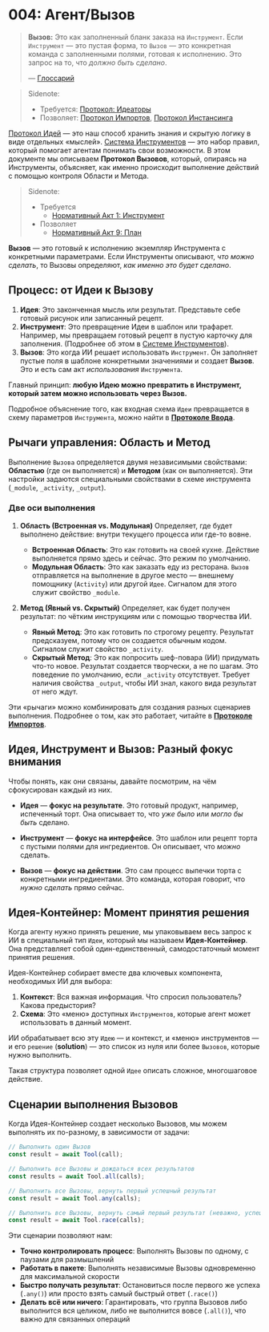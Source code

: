 # 004: Агент/Вызов

> **Вызов:** Это как заполненный бланк заказа на `Инструмент`. Если `Инструмент` — это пустая форма, то `Вызов` — это конкретная команда с заполненными полями, готовая к исполнению. Это запрос на то, что _должно быть сделано_.
>
> — [Глоссарий](./000_glossary.md)

> Sidenote:
>
> - Требуется: [Протокол: Идеаторы](./103_concept_ideator.md)
> - Позволяет: [Протокол Импортов](./006_agent_imports.md), [Протокол Инстансинга](./008_agent_instancing.md)

[Протокол Идей](./101_concept_idea.md) — это наш способ хранить знания и скрытую логику в виде отдельных «мыслей». [Система Инструментов](./002_agent_tool.md) — это набор правил, который помогает агентам понимать свои возможности. В этом документе мы описываем **Протокол Вызовов**, который, опираясь на Инструменты, объясняет, как именно происходит выполнение действий с помощью контроля Области и Метода.

> Sidenote:
>
> - Требуется
>   - [Нормативный Акт 1: Инструмент](/)
> - Позволяет
>   - [Нормативный Акт 9: План](/)

**Вызов** — это готовый к исполнению экземпляр Инструмента с конкретными параметрами. Если Инструменты описывают, _что можно сделать_, то Вызовы определяют, _как именно это будет сделано_.

## Процесс: от Идеи к Вызову

1.  **Идея**: Это законченная мысль или результат. Представьте себе готовый рисунок или записанный рецепт.
2.  **Инструмент**: Это превращение Идеи в шаблон или трафарет. Например, мы превращаем готовый рецепт в пустую карточку для заполнения. (Подробнее об этом в [Системе Инструментов](./002_agent_tool.md)).
3.  **Вызов**: Это когда ИИ решает использовать `Инструмент`. Он заполняет пустые поля в шаблоне конкретными значениями и создает **Вызов**. Это и есть сам акт *использования* `Инструмента`.

Главный принцип: **любую Идею можно превратить в Инструмент, который затем можно использовать через Вызов.**

Подробное объяснение того, как входная схема `Идеи` превращается в схему параметров `Инструмента`, можно найти в **[Протоколе Ввода](./007_agent_input.md)**.

## Рычаги управления: Область и Метод

Выполнение `Вызова` определяется двумя независимыми свойствами: **Областью** (где он выполняется) и **Методом** (как он выполняется). Эти настройки задаются специальными свойствами в схеме инструмента (`_module`, `_activity`, `_output`).

### Две оси выполнения

1.  **Область (Встроенная vs. Модульная)**
    Определяет, где будет выполнено действие: внутри текущего процесса или где-то вовне.
    - **Встроенная Область**: Это как готовить на своей кухне. Действие выполняется прямо здесь и сейчас. Это режим по умолчанию.
    - **Модульная Область**: Это как заказать еду из ресторана. `Вызов` отправляется на выполнение в другое место — внешнему помощнику (`Activity`) или другой `Идее`. Сигналом для этого служит свойство `_module`.

2.  **Метод (Явный vs. Скрытый)**
    Определяет, как будет получен результат: по чётким инструкциям или с помощью творчества ИИ.
    - **Явный Метод**: Это как готовить по строгому рецепту. Результат предсказуем, потому что он создается обычным кодом. Сигналом служит свойство `_activity`.
    - **Скрытый Метод**: Это как попросить шеф-повара (ИИ) придумать что-то новое. Результат создается творчески, а не по шагам. Это поведение по умолчанию, если `_activity` отсутствует. Требует наличия свойства `_output`, чтобы ИИ знал, какого вида результат от него ждут.

Эти «рычаги» можно комбинировать для создания разных сценариев выполнения. Подробнее о том, как это работает, читайте в **[Протоколе Импортов](./008_agent_imports.md)**.

## Идея, Инструмент и Вызов: Разный фокус внимания

Чтобы понять, как они связаны, давайте посмотрим, на чём сфокусирован каждый из них.

- **Идея** — **фокус на результате**. Это готовый продукт, например, испеченный торт. Она описывает то, что _уже было_ или _могло бы быть_ сделано.

- **Инструмент** — **фокус на интерфейсе**. Это шаблон или рецепт торта с пустыми полями для ингредиентов. Он описывает, что _можно_ сделать.

- **Вызов** — **фокус на действии**. Это сам процесс выпечки торта с конкретными ингредиентами. Это команда, которая говорит, что _нужно сделать_ прямо сейчас.

## Идея-Контейнер: Момент принятия решения

Когда агенту нужно принять решение, мы упаковываем весь запрос к ИИ в специальный тип `Идеи`, который мы называем **Идея-Контейнер**. Она представляет собой один-единственный, самодостаточный момент принятия решения.

Идея-Контейнер собирает вместе два ключевых компонента, необходимых ИИ для выбора:

1.  **Контекст**: Вся важная информация. Что спросил пользователь? Какова предыстория?
2.  **Схема**: Это «меню» доступных `Инструментов`, которые агент может использовать в данный момент.

ИИ обрабатывает всю эту `Идею` — и контекст, и «меню» инструментов — и его `решение` (**solution**) — это список из нуля или более `Вызовов`, которые нужно выполнить.

Такая структура позволяет одной `Идее` описать сложное, многошаговое действие.

## Сценарии выполнения Вызовов

Когда Идея-Контейнер создает несколько Вызовов, мы можем выполнять их по-разному, в зависимости от задачи:

```typescript
// Выполнить один Вызов
const result = await Tool(call);

// Выполнить все Вызовы и дождаться всех результатов
const results = await Tool.all(calls);

// Выполнить все Вызовы, вернуть первый успешный результат
const result = await Tool.any(calls);

// Выполнить все Вызовы, вернуть самый первый результат (неважно, успешный или нет)
const result = await Tool.race(calls);
```

Эти сценарии позволяют нам:

- **Точно контролировать процесс**: Выполнять Вызовы по одному, с паузами для размышлений
- **Работать в пакете**: Выполнять независимые Вызовы одновременно для максимальной скорости
- **Быстро получать результат**: Остановиться после первого же успеха (`.any()`) или просто взять самый быстрый ответ (`.race()`)
- **Делать всё или ничего**: Гарантировать, что группа Вызовов либо выполнится вся целиком, либо не выполнится вовсе (`.all()`), что важно для связанных операций